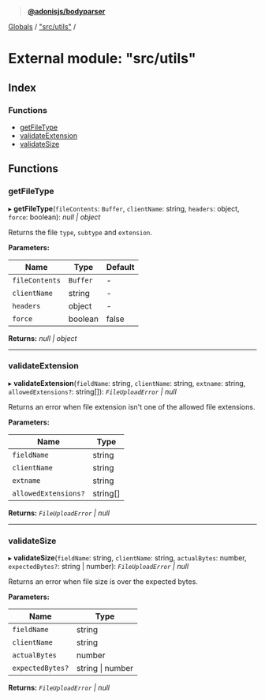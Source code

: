> **[@adonisjs/bodyparser](../README.md)**

[Globals](../globals.md) / ["src/utils"](_src_utils_.md) /

# External module: "src/utils"

## Index

### Functions

* [getFileType](_src_utils_.md#getfiletype)
* [validateExtension](_src_utils_.md#validateextension)
* [validateSize](_src_utils_.md#validatesize)

## Functions

###  getFileType

▸ **getFileType**(`fileContents`: `Buffer`, `clientName`: string, `headers`: object, `force`: boolean): *null | object*

Returns the file `type`, `subtype` and `extension`.

**Parameters:**

Name | Type | Default |
------ | ------ | ------ |
`fileContents` | `Buffer` | - |
`clientName` | string | - |
`headers` | object | - |
`force` | boolean | false |

**Returns:** *null | object*

___

###  validateExtension

▸ **validateExtension**(`fieldName`: string, `clientName`: string, `extname`: string, `allowedExtensions?`: string[]): *`FileUploadError` | null*

Returns an error when file extension isn't one of the allowed file
extensions.

**Parameters:**

Name | Type |
------ | ------ |
`fieldName` | string |
`clientName` | string |
`extname` | string |
`allowedExtensions?` | string[] |

**Returns:** *`FileUploadError` | null*

___

###  validateSize

▸ **validateSize**(`fieldName`: string, `clientName`: string, `actualBytes`: number, `expectedBytes?`: string | number): *`FileUploadError` | null*

Returns an error when file size is over the expected
bytes.

**Parameters:**

Name | Type |
------ | ------ |
`fieldName` | string |
`clientName` | string |
`actualBytes` | number |
`expectedBytes?` | string \| number |

**Returns:** *`FileUploadError` | null*
